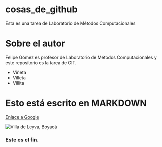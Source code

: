 # cosas_de_github
Esta es una tarea de Laboratorio de Métodos Computacionales

# Sobre el autor
Felipe Gómez es profesor de Laboratorio de Métodos Computacionales y este repositorio es la tarea de GIT.
* Viñeta
* Villeta
* Villita

Esto está escrito en MARKDOWN
=============================

[Enlace a Google](https://www.google.com)

![Villa de Leyva, Boyacá](https://upload.wikimedia.org/wikipedia/commons/6/66/Villadeleyva04.jpg)


### Este es el fin.
